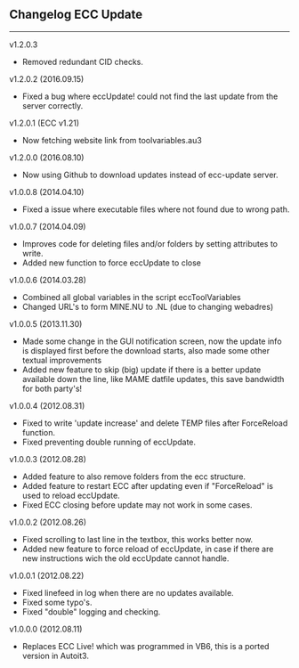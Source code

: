 ## Changelog ECC Update
***
v1.2.0.3
- Removed redundant CID checks.

v1.2.0.2 (2016.09.15)
- Fixed a bug where eccUpdate! could not find the last update from the server correctly. 

v1.2.0.1 (ECC v1.21)
- Now fetching website link from toolvariables.au3

v1.2.0.0 (2016.08.10)
- Now using Github to download updates instead of ecc-update server.

v1.0.0.8 (2014.04.10)
- Fixed a issue where executable files where not found due to wrong path.

v1.0.0.7 (2014.04.09)
- Improves code for deleting files and/or folders by setting attributes to write.
- Added new function to force eccUpdate to close

v1.0.0.6 (2014.03.28)
- Combined all global variables in the script eccToolVariables
- Changed URL's to form MINE.NU to .NL (due to changing webadres)

v1.0.0.5 (2013.11.30)
- Made some change in the GUI notification screen, now the update info is displayed
 first before the download starts, also made some other textual improvements
- Added new feature to skip (big) update if there is a better update available
 down the line, like MAME datfile updates, this save bandwidth for both party's!

v1.0.0.4 (2012.08.31)
- Fixed to write 'update increase' and delete TEMP files after ForceReload function.
- Fixed preventing double running of eccUpdate.

v1.0.0.3 (2012.08.28)
- Added feature to also remove folders from the ecc structure.
- Added feature to restart ECC after updating even if "ForceReload" is used to reload eccUpdate.
- Fixed ECC closing before update may not work in some cases.

v1.0.0.2 (2012.08.26)
- Fixed scrolling to last line in the textbox, this works better now.
- Added new feature to force reload of eccUpdate, in case if there are new
instructions wich the old eccUpdate cannot handle.

v1.0.0.1 (2012.08.22)
- Fixed linefeed in log when there are no updates available.
- Fixed some typo's.
- Fixed "double" logging and checking.

v1.0.0.0 (2012.08.11)
- Replaces ECC Live! which was programmed in VB6, this is a ported version in Autoit3.